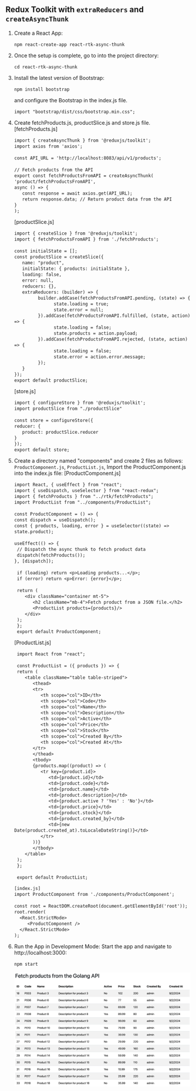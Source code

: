 ## Redux Toolkit with `extraReducers` and `createAsyncThunk` 

1) Create a React App:
   ```
   npm react-create-app react-rtk-async-thunk
   ```
2) Once the setup is complete, go to into the project directory:
   ```
   cd react-rtk-async-thunk
   ```
3) Install the latest version of Bootstrap:
   ```
   npm install bootstrap
   ```
   and configure the Bootstrap in the index.js file.
   ```
   import "bootstrap/dist/css/bootstrap.min.css";
   ```
4) Create fetchProducts.js, productSlice.js and store.js file.
   [fetchProducts.js]
   ```
   import { createAsyncThunk } from '@reduxjs/toolkit';
   import axios from 'axios';

   const API_URL = 'http://localhost:8083/api/v1/products';

   // Fetch products from the API
   export const fetchProductsFromAPI = createAsyncThunk(
   'product/fetchProductsFromAPI',
   async () => {
      const response = await axios.get(API_URL);
      return response.data; // Return product data from the API
   }
   );
   ```
   [productSlice.js]
   ```
   import { createSlice } from '@reduxjs/toolkit';
   import { fetchProductsFromAPI } from './fetchProducts';

   const initialState = [];
   const productSlice = createSlice({
      name: "product",
      initialState: { products: initialState },
      loading: false,
      error: null,
      reducers: {},
      extraReducers: (builder) => {
            builder.addCase(fetchProductsFromAPI.pending, (state) => {
                  state.loading = true;
                  state.error = null;
            }).addCase(fetchProductsFromAPI.fulfilled, (state, action) => {
                  state.loading = false;
                  state.products = action.payload;
            }).addCase(fetchProductsFromAPI.rejected, (state, action) => {
                  state.loading = false;
                  state.error = action.error.message;
            });
      }
   });
   export default productSlice;
   ```

   [store.js]
   ```
   import { configureStore } from '@reduxjs/toolkit';      
   import productSlice from "./productSlice"

   const store = configureStore({
   reducer: {
      product: productSlice.reducer
   }
   });
   export default store;
   ```
5) Create a directory named "components" and create 2 files as follows:
   `ProductComponent.js`, `ProductList.js`,
   Import the ProductComponent.js into the index.js file:
     [ProductComponent.js]
     ```
     import React, { useEffect } from "react";
     import { useDispatch, useSelector } from "react-redux";
     import { fetchProducts } from "../rtk/fetchProducts";
     import ProductList from "../components/ProductList";

     const ProductComponent = () => {
     const dispatch = useDispatch();
     const { products, loading, error } = useSelector((state) => state.product);

     useEffect(() => {
      // Dispatch the async thunk to fetch product data
      dispatch(fetchProducts());
     }, [dispatch]);

      if (loading) return <p>Loading products...</p>;
      if (error) return <p>Error: {error}</p>;

      return (
         <div className="container mt-5">
            <h2 className="mb-4">Fetch product from a JSON file.</h2>
            <ProductList products={products}/>
         </div>
      );
      };
      export default ProductComponent;
     ```

     [ProductList.js]
     ```
      import React from "react";

      const ProductList = ({ products }) => {
      return (
         <table className="table table-striped">
            <thead>
            <tr>
               <th scope="col">ID</th>
               <th scope="col">Code</th>
               <th scope="col">Name</th>
               <th scope="col">Description</th>
               <th scope="col">Active</th>
               <th scope="col">Price</th>
               <th scope="col">Stock</th>
               <th scope="col">Created By</th>
               <th scope="col">Created At</th>
            </tr>
            </thead>
            <tbody>
            {products.map((product) => (
               <tr key={product.id}>
                  <td>{product.id}</td>
                  <td>{product.code}</td>
                  <td>{product.name}</td>
                  <td>{product.description}</td>
                  <td>{product.active ? 'Yes' : 'No'}</td>
                  <td>{product.price}</td>
                  <td>{product.stock}</td>
                  <td>{product.created_by}</td>
                  <td>{new Date(product.created_at).toLocaleDateString()}</td>
               </tr>
            ))}
            </tbody>
         </table>
      );
      };

      export default ProductList;
      ```

     ```
     [index.js]
     import ProductComponent from './components/ProductComponent';

     const root = ReactDOM.createRoot(document.getElementById('root'));
     root.render(
       <React.StrictMode>
          <ProductComponent />
       </React.StrictMode>
     );
     ```
6) Run the App in Development Mode: Start the app and navigate to http://localhost:3000:
     ```bash
     npm start
     ```
     ![Product logo](../demo_app.png)
